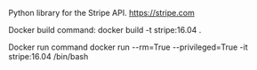 Python library for the Stripe API.  https://stripe.com 

Docker build command:
docker build  -t stripe:16.04 .

Docker run command
docker run --rm=True --privileged=True -it stripe:16.04 /bin/bash
